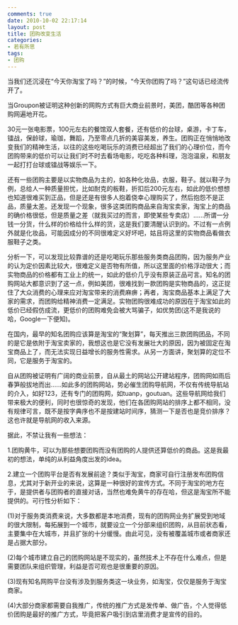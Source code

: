 ```yaml
---
comments: true
date: 2010-10-02 22:17:14
layout: post
title: 团购改变生活
categories:
- 若有所思
tags:
- 团购
---
```


当我们还沉浸在“今天你淘宝了吗？”的时候，“今天你团购了吗？”这句话已经流传开了。

当Groupon被证明这种创新的网购方式有巨大商业前景时，美团，酷团等各种团购网遍地开花。

30元一张电影票，100元左右的餐馆双人套餐，还有低价的台球，桌游，卡丁车，镭战，保龄球，瑜珈，舞蹈，乃至零点几折的美容美发，养生。团购正在悄悄地改变我们的精神生活，以往的这些吃喝玩乐的消费已经超出了我们的心理价位，而今团购带来的低价可以让我们时不时去看场电影，吃吃各种料理，泡泡温泉，和朋友一起打打台球或镭战等娱乐一下。
<!-- more -->
还有一些团购主要是以实物商品为主的，如各种化妆品，衣服，鞋子。就以鞋子为例，总给人一种质量担忧，比如耐克的板鞋，折扣后200元左右，如此的低价想想也知道很难买到正品，但是还是有很多人抱着侥幸心理购买了，然后抱怨不是正品，质量太差。还发现一个现象，很多这类团购商品来自淘宝卖家，淘宝上的商品的确价格很低，但是质量之差（就我买过的而言，即使某些专卖店）......所谓一分钱一分货，什么样的价格给什么样的货，这是我们要清醒认识到的。不过有一点例外就是化妆品，可能因成分的不同很难定义好坏吧，姑且将这里的实物商品看做衣服鞋子之类。

分析一下，可以发现比较靠谱的还是吃喝玩乐那些服务类商品团购，因为服务产业的认为定价因素比较大，很难定义是否物有所值，所以这里面的价格浮动很大；而实物商品的价格都有工业上的统一，如此的低价几乎没有原装正品可言。知名的团购网站大都意识到了这一点，例如美团，很难找到一款团购是实物商品的，这正捉住了大众消费的心理来应对淘宝带来的消费麻痹；再者，淘宝商品基本上满足了大家的需求，而团购给精神消费一定满足。实物团购很难成功的原因在于淘宝如此的低价已经假仿成流，更低价的团购难免会被大骂骗子，如优势团(这不是我说的哈，Google一下便知)。

在国内，最早的知名团购应该算是淘宝的“聚划算”，每天推出三款团购团品，不同的是它是依附于淘宝卖家的，我想这也是它没有发展壮大的原因，因为被固定在淘宝商品上了，而无法实现日益增长的服务性需求。从另一方面讲，聚划算的定位不同，它是服务于淘宝的。

自从团购被证明有广阔的商业前景，自从最土的网站公开建站程序，团购网如雨后春笋般拔地而出......如此多的团购网站，势必催生团购导航网，不仅有传统导航站的介入，如好123，还有专门的团购网，如tuanp，goutuan。这些导航网给我们带来极大的便利，同时也很惊奇的发现，他们在各团购网站的排序上都不相同，没有规律可言，既不是按字典序也不是按建站时间序，猜测一下是否也是竞价排序？这也许就是导航网的收入来源。

据此，不禁让我有一些想法：

1.团购黄牛，可以为那些想要团购而没有团购的人提供还算低价的商品。这是我最初的想法，单纯的从利益角度出发的idea。

2.建立一个团购平台是否有发展前途？类似于淘宝，商家可自行注册发布团购信息，尤其对于新开业的来说，这算是一种很好的宣传方式。不同于淘宝的地方在于，是提供者与团购者的直接对话，当然也难免黄牛的存在哈，但这是淘宝所不能提供的。可行性分析如下：

(1)对于服务类消费来说，大多数都是本地消费，现有的团购网业务扩展受到地域的很大限制，每拓展到一个城市，就要设立一个分部来组织团购，从目前状态看，主要集中在大城市，并且扩张的十分缓慢。由此可见，没有被覆盖城市或者商家还是占据大部分。

(2)每个城市建立自己的团购网站是不现实的，虽然技术上不存在什么难点，但是需要团队来组织管理，利益是否可观也是很重要的原因。

(3)现有知名网购平台没有涉及到服务类这一块业务，如淘宝，仅仅是服务于淘宝商家。

(4)大部分商家都需要自我推广，传统的推广方式是发传单、做广告，个人觉得低价团购是最好的推广方式，毕竟把客户吸引到店里消费才是宣传的目的。
